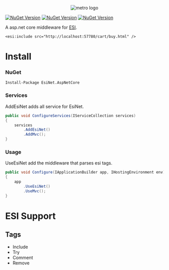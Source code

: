 <p align="center">
<img src="https://raw.githubusercontent.com/allrameest/EsiNet/master/logo.png" alt="metro logo" />
</p>

[![NuGet Version](http://img.shields.io/nuget/v/EsiNet.svg?style=flat)](https://www.nuget.org/packages/EsiNet/)
[![NuGet Version](http://img.shields.io/nuget/v/EsiNet.AspNetCore.svg?style=flat)](https://www.nuget.org/packages/EsiNet.AspNetCore/)
[![NuGet Version](http://img.shields.io/nuget/v/EsiNet.Polly.svg?style=flat)](https://www.nuget.org/packages/EsiNet.Polly/)

A asp.net core middleware for [ESI](http://www.w3.org/TR/esi-lang).

```
<esi:include src="http://localhost:57780/cart/buy.html" />
```
# Install

### NuGet

```
Install-Package EsiNet.AspNetCore
```

### Services

AddEsiNet adds all service for EsiNet.

```csharp
public void ConfigureServices(IServiceCollection services)
{
	services
		.AddEsiNet()
		.AddMvc();
}
```

### Usage

UseEsiNet add the middleware that parses esi tags.

```csharp
public void Configure(IApplicationBuilder app, IHostingEnvironment env)
{
	app
		.UseEsiNet()
		.UseMvc();
}
```

# ESI Support

## Tags

* Include
* Try
* Comment
* Remove

